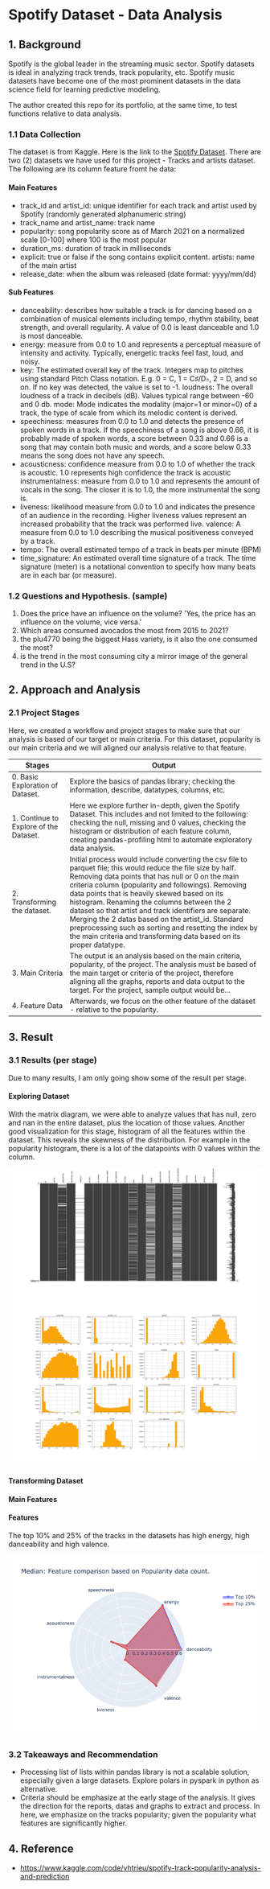 # Spotify Dataset - Data Analysis

## 1. Background

Spotify is the global leader in the streaming music sector. Spotify datasets is ideal in analyzing track trends, track popularity, etc. Spotify music datasets have become one of the most prominent datasets in the data science field for learning predictive modeling.

The author created this repo for its portfolio, at the same time, to test functions relative to data analysis.
### 1.1 Data Collection

The dataset is from Kaggle. Here is the link to the [Spotify Dataset](https://www.kaggle.com/datasets/lehaknarnauli/spotify-datasets). There are two (2) datasets we have used for this project - Tracks and artists dataset. The following are its column feature fromt he data:

#### Main Features
- track_id and artist_id: unique identifier for each track and artist used by Spotify (randomly generated alphanumeric string)
- track_name and artist_name: track name
- popularity: song popularity score as of March 2021 on a normalized scale [0-100] where 100 is the most popular
- duration_ms: duration of track in milliseconds
- explicit: true or false if the song contains explicit content.
artists: name of the main artist
- release_date: when the album was released (date format: yyyy/mm/dd)

#### Sub Features
- danceability: describes how suitable a track is for dancing based on a combination of musical elements including tempo, rhythm stability, beat strength, and overall regularity. A value of 0.0 is least danceable and 1.0 is most danceable.
- energy: measure from 0.0 to 1.0 and represents a perceptual measure of intensity and activity. Typically, energetic tracks feel fast, loud, and noisy.
- key: The estimated overall key of the track. Integers map to pitches using standard Pitch Class notation. E.g. 0 = C, 1 = C♯/D♭, 2 = D, and so on. If no key was detected, the value is set to -1.
loudness: The overall loudness of a track in decibels (dB). Values typical range between -60 and 0 db.
mode: Mode indicates the modality (major=1 or minor=0) of a track, the type of scale from which its melodic content is derived.
- speechiness: measures from 0.0 to 1.0 and detects the presence of spoken words in a track. If the speechiness of a song is above 0.66, it is probably made of spoken words, a score between 0.33 and 0.66 is a song that may contain both music and words, and a score below 0.33 means the song does not have any speech.
- acousticness: confidence measure from 0.0 to 1.0 of whether the track is acoustic. 1.0 represents high confidence the track is acoustic
instrumentalness: measure from 0.0 to 1.0 and represents the amount of vocals in the song. The closer it is to 1.0, the more instrumental the song is.
- liveness: likelihood measure from 0.0 to 1.0 and indicates the presence of an audience in the recording. Higher liveness values represent an increased probability that the track was performed live.
valence: A measure from 0.0 to 1.0 describing the musical positiveness conveyed by a track.
- tempo: The overall estimated tempo of a track in beats per minute (BPM)
- time_signature: An estimated overall time signature of a track. The time signature (meter) is a notational convention to specify how many beats are in each bar (or measure).


### 1.2 Questions and Hypothesis. (sample)

1. Does the price have an influence on the volume? 'Yes, the price has an influence on the volume, vice versa.'
2. Which areas consumed avocados the most from 2015 to 2021? 
3. the plu4770 being the biggest Hass variety, is it also the one consumed the most?
4. is the trend in the most consuming city a mirror image of the general trend in the U.S?

## 2. Approach and Analysis
### 2.1 Project Stages

Here, we created a workflow and project stages to make sure that our analysis is based of our target or main criteria. For this dataset, popularity is our main criteria and we will aligned our analysis relative to that feature.

| Stages | Output |
|---|---|
| 0. Basic Exploration of Dataset. | Explore the basics of pandas library; checking the information, describe, datatypes, columns, etc. |
| 1. Continue to Explore of the Dataset. | Here we explore further in-depth, given the Spotify Dataset. This includes and not limited to the following: checking the null, missing and 0 values, checking the histogram or distribution of each feature column, creating pandas-profiling html to automate exploratory data analysis.  |
| 2. Transforming the dataset. | Initial process would include converting the csv file to parquet file; this would reduce the file size by half. Removing data points that has null or 0 on the main criteria column (popularity and followings). Removing data points that is heavily skewed based on its histogram. Renaming the columns between the 2 dataset so that artist and track identifiers are separate. Merging the 2 datas based on the artist_id. Standard preprocessing such as sorting and resetting the index by the main criteria and transforming data based on its proper datatype. |
| 3. Main Criteria | The output is an analysis based on the main criteria, popularity, of the project. The analysis must be based of the main target or criteria of the project, therefore aligning all the graphs, reports and data output to the target. For the project, sample output would be... |
| 4. Feature Data | Afterwards, we focus on the other feature of the dataset - relative to the popularity. |


## 3. Result

### 3.1 Results (per stage)
Due to many results, I am only going show some of the result per stage.

#### Exploring Dataset
With the matrix diagram, we were able to analyze values that has null, zero and nan in the entire dataset, plus the location of those values. Another good visualization for this stage, histogram of all the features within the dataset. This reveals the skewness of the distribution. For example in the popularity histogram, there is a lot of the datapoints with 0 values within the column.

![alt text](output/01-data_exploration/2023114-TracksData_MatrixChart-NullExplore.png)
![alt text](output/01-data_exploration/2023115-TracksData_Hist.png)

#### Transforming Dataset

#### Main Features
#### Features 
The top 10% and 25% of the tracks in the datasets has high energy, high danceability and high valence.

![alt text](output/04-analysis_feature/2023116-TracksData_PolarFeatureByCount.png)

### 3.2 Takeaways and Recommendation
- Processing list of lists within pandas library is not a scalable solution, especially given a large datasets. Explore polars in pyspark in python as alternative.
- Criteria should be emphasize at the early stage of the analysis. It gives the direction for the reports, datas and graphs to extract and process. In here, we emphasize on the tracks popularity; given the popularity what features are significantly higher.


## 4. Reference
- https://www.kaggle.com/code/vhtrieu/spotify-track-popularity-analysis-and-prediction
